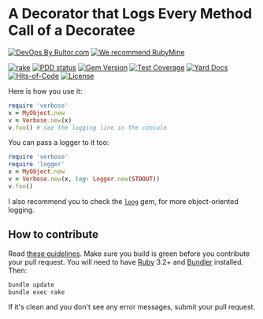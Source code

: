 # A Decorator that Logs Every Method Call of a Decoratee

[![DevOps By Rultor.com](http://www.rultor.com/b/yegor256/verbose)](http://www.rultor.com/p/yegor256/verbose)
[![We recommend RubyMine](https://www.elegantobjects.org/rubymine.svg)](https://www.jetbrains.com/ruby/)

[![rake](https://github.com/yegor256/verbose/actions/workflows/rake.yml/badge.svg)](https://github.com/yegor256/verbose/actions/workflows/rake.yml)
[![PDD status](http://www.0pdd.com/svg?name=yegor256/verbose)](http://www.0pdd.com/p?name=yegor256/verbose)
[![Gem Version](https://badge.fury.io/rb/verbose.svg)](http://badge.fury.io/rb/verbose)
[![Test Coverage](https://img.shields.io/codecov/c/github/yegor256/verbose.svg)](https://codecov.io/github/yegor256/verbose?branch=master)
[![Yard Docs](http://img.shields.io/badge/yard-docs-blue.svg)](http://rubydoc.info/github/yegor256/verbose/master/frames)
[![Hits-of-Code](https://hitsofcode.com/github/yegor256/verbose)](https://hitsofcode.com/view/github/yegor256/verbose)
[![License](https://img.shields.io/badge/license-MIT-green.svg)](https://github.com/yegor256/verbose/blob/master/LICENSE.txt)

Here is how you use it:

```ruby
require 'verbose'
x = MyObject.new
v = Verbose.new(x)
v.foo() # see the logging line in the console
```

You can pass a logger to it too:

```ruby
require 'verbose'
require 'logger'
x = MyObject.new
v = Verbose.new(x, log: Logger.new(STDOUT))
v.foo()
```

I also recommend you to check the
[`loog`](https://github.com/yegor256/loog) gem,
for more object-oriented logging.

## How to contribute

Read
[these guidelines](https://www.yegor256.com/2014/04/15/github-guidelines.html).
Make sure you build is green before you contribute
your pull request. You will need to have
[Ruby](https://www.ruby-lang.org/en/) 3.2+ and
[Bundler](https://bundler.io/) installed. Then:

```bash
bundle update
bundle exec rake
```

If it's clean and you don't see any error messages, submit your pull request.
